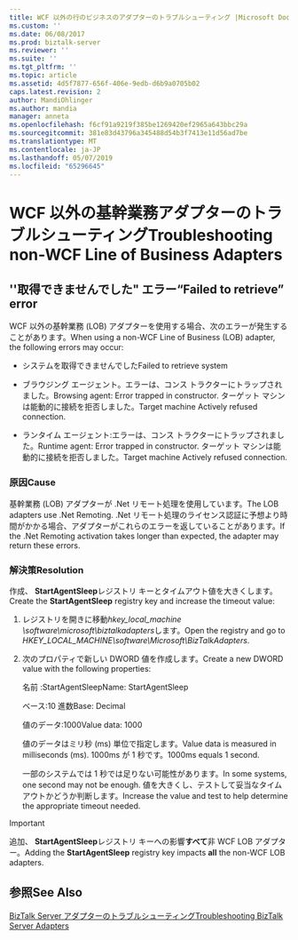 ```yaml
---
title: WCF 以外の行のビジネスのアダプターのトラブルシューティング |Microsoft Docs
ms.custom: ''
ms.date: 06/08/2017
ms.prod: biztalk-server
ms.reviewer: ''
ms.suite: ''
ms.tgt_pltfrm: ''
ms.topic: article
ms.assetid: 4d5f7877-656f-406e-9edb-d6b9a0705b02
caps.latest.revision: 2
author: MandiOhlinger
ms.author: mandia
manager: anneta
ms.openlocfilehash: f6cf91a9219f385be1269420ef2965a643bbc29a
ms.sourcegitcommit: 381e83d43796a345488d54b3f7413e11d56ad7be
ms.translationtype: MT
ms.contentlocale: ja-JP
ms.lasthandoff: 05/07/2019
ms.locfileid: "65296645"
---
```

# <a name="troubleshooting-non-wcf-line-of-business-adapters"></a><span data-ttu-id="1f0d5-102">WCF 以外の基幹業務アダプターのトラブルシューティング</span><span class="sxs-lookup"><span data-stu-id="1f0d5-102">Troubleshooting non-WCF Line of Business Adapters</span></span>
## <a name="failed-to-retrieve-error"></a><span data-ttu-id="1f0d5-103">''取得できませんでした" エラー</span><span class="sxs-lookup"><span data-stu-id="1f0d5-103">“Failed to retrieve” error</span></span>  
 <span data-ttu-id="1f0d5-104">WCF 以外の基幹業務 (LOB) アダプターを使用する場合、次のエラーが発生することがあります。</span><span class="sxs-lookup"><span data-stu-id="1f0d5-104">When using a non-WCF Line of Business (LOB) adapter, the following errors may occur:</span></span>  
  
-   <span data-ttu-id="1f0d5-105">システムを取得できませんでした</span><span class="sxs-lookup"><span data-stu-id="1f0d5-105">Failed to retrieve system</span></span>  
  
-   <span data-ttu-id="1f0d5-106">ブラウジング エージェント。エラーは、コンス トラクターにトラップされました。</span><span class="sxs-lookup"><span data-stu-id="1f0d5-106">Browsing agent: Error trapped in constructor.</span></span> <span data-ttu-id="1f0d5-107">ターゲット マシンは能動的に接続を拒否しました。</span><span class="sxs-lookup"><span data-stu-id="1f0d5-107">Target machine Actively refused connection.</span></span>  
  
-   <span data-ttu-id="1f0d5-108">ランタイム エージェント:エラーは、コンス トラクターにトラップされました。</span><span class="sxs-lookup"><span data-stu-id="1f0d5-108">Runtime agent: Error trapped in constructor.</span></span> <span data-ttu-id="1f0d5-109">ターゲット マシンは能動的に接続を拒否しました。</span><span class="sxs-lookup"><span data-stu-id="1f0d5-109">Target machine Actively refused connection.</span></span>  
  
### <a name="cause"></a><span data-ttu-id="1f0d5-110">原因</span><span class="sxs-lookup"><span data-stu-id="1f0d5-110">Cause</span></span>  
 <span data-ttu-id="1f0d5-111">基幹業務 (LOB) アダプターが .Net リモート処理を使用しています。</span><span class="sxs-lookup"><span data-stu-id="1f0d5-111">The LOB adapters use .Net Remoting.</span></span> <span data-ttu-id="1f0d5-112">.Net リモート処理のライセンス認証に予想より時間がかかる場合、アダプターがこれらのエラーを返していることがあります。</span><span class="sxs-lookup"><span data-stu-id="1f0d5-112">If the .Net Remoting activation takes longer than expected, the adapter may return these errors.</span></span>  
  
### <a name="resolution"></a><span data-ttu-id="1f0d5-113">解決策</span><span class="sxs-lookup"><span data-stu-id="1f0d5-113">Resolution</span></span>  
 <span data-ttu-id="1f0d5-114">作成、 **StartAgentSleep**レジストリ キーとタイムアウト値を大きくします。</span><span class="sxs-lookup"><span data-stu-id="1f0d5-114">Create the **StartAgentSleep** registry key and increase the timeout value:</span></span>  
  
1. <span data-ttu-id="1f0d5-115">レジストリを開きに移動*hkey_local_machine \software\microsoft\biztalkadapters*します。</span><span class="sxs-lookup"><span data-stu-id="1f0d5-115">Open the registry and go to *HKEY_LOCAL_MACHINE\software\Microsoft\BizTalkAdapters*.</span></span>  
  
2. <span data-ttu-id="1f0d5-116">次のプロパティで新しい DWORD 値を作成します。</span><span class="sxs-lookup"><span data-stu-id="1f0d5-116">Create a new DWORD value with the following properties:</span></span>  
  
    <span data-ttu-id="1f0d5-117">名前 :StartAgentSleep</span><span class="sxs-lookup"><span data-stu-id="1f0d5-117">Name: StartAgentSleep</span></span>  
  
    <span data-ttu-id="1f0d5-118">ベース:10 進数</span><span class="sxs-lookup"><span data-stu-id="1f0d5-118">Base: Decimal</span></span>  
  
    <span data-ttu-id="1f0d5-119">値のデータ:1000</span><span class="sxs-lookup"><span data-stu-id="1f0d5-119">Value data: 1000</span></span>  
  
   <span data-ttu-id="1f0d5-120">値のデータはミリ秒 (ms) 単位で指定します。</span><span class="sxs-lookup"><span data-stu-id="1f0d5-120">Value data is measured in milliseconds (ms).</span></span> <span data-ttu-id="1f0d5-121">1000ms が 1 秒です。</span><span class="sxs-lookup"><span data-stu-id="1f0d5-121">1000ms equals 1 second.</span></span>  
  
   <span data-ttu-id="1f0d5-122">一部のシステムでは 1 秒では足りない可能性があります。</span><span class="sxs-lookup"><span data-stu-id="1f0d5-122">In some systems, one second may not be enough.</span></span> <span data-ttu-id="1f0d5-123">値を大きくし、テストして妥当なタイムアウトかどうか判断します。</span><span class="sxs-lookup"><span data-stu-id="1f0d5-123">Increase the value and test to help determine the appropriate timeout needed.</span></span>  
  
> [!IMPORTANT]
>  <span data-ttu-id="1f0d5-124">追加、 **StartAgentSleep**レジストリ キーへの影響**すべて**非 WCF LOB アダプター。</span><span class="sxs-lookup"><span data-stu-id="1f0d5-124">Adding the **StartAgentSleep** registry key impacts **all** the non-WCF LOB adapters.</span></span>  
  
## <a name="see-also"></a><span data-ttu-id="1f0d5-125">参照</span><span class="sxs-lookup"><span data-stu-id="1f0d5-125">See Also</span></span>  
 [<span data-ttu-id="1f0d5-126">BizTalk Server アダプターのトラブルシューティング</span><span class="sxs-lookup"><span data-stu-id="1f0d5-126">Troubleshooting BizTalk Server Adapters</span></span>](../core/troubleshooting-biztalk-server-adapters.md)